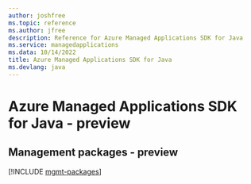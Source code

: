 ```yaml
---
author: joshfree
ms.topic: reference
ms.author: jfree
description: Reference for Azure Managed Applications SDK for Java
ms.service: managedapplications
ms.data: 10/14/2022
title: Azure Managed Applications SDK for Java
ms.devlang: java
---
```

# Azure Managed Applications SDK for Java - preview

## Management packages - preview
[!INCLUDE [mgmt-packages](managed-applications-mgmt-index.md)]